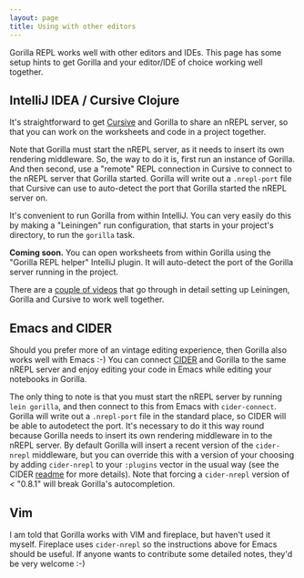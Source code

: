 ```yaml
---
layout: page
title: Using with other editors
---
```


Gorilla REPL works well with other editors and IDEs. This page has some setup hints to get Gorilla and your editor/IDE
of choice working well together.

## IntelliJ IDEA / Cursive Clojure

It's straightforward to get [Cursive](http://cursiveclojure.com) and Gorilla to share an nREPL server, so that you can
work on the worksheets and code in a project together. 

Note that Gorilla must start the nREPL server, as it needs to insert its own rendering middleware. So, the way to do it
is, first run an instance of Gorilla. And then second, use a "remote" REPL connection in Cursive to connect to the nREPL
server that Gorilla started. Gorilla will write out a `.nrepl-port` file that Cursive can use to auto-detect the port
that Gorilla started the nREPL server on.

It's convenient to run Gorilla from within IntelliJ. You can very easily do this by making a "Leiningen" run
configuration, that starts in your project's directory, to run the `gorilla` task.

**Coming soon.** You can open worksheets from within Gorilla using the "Gorilla REPL helper" IntelliJ plugin. It will
auto-detect the port of the Gorilla server running in the project.

There are a [couple of videos](/videos.html) that go through in detail setting up Leiningen, Gorilla and Cursive to
work well together.

## Emacs and CIDER

Should you prefer more of an vintage editing experience, then Gorilla also works well with Emacs :-) You can connect
[CIDER](https://github.com/clojure-emacs/cider) and Gorilla to the same nREPL server and enjoy editing your code in Emacs while editing your notebooks in
Gorilla.

The only thing to note is that you must start the nREPL server by running `lein gorilla`, and then connect to
this from Emacs with `cider-connect`. Gorilla will write out a `.nrepl-port` file in the standard place, so CIDER will
be able to autodetect the port. It's necessary to do it this way round because Gorilla needs to insert its own rendering
middleware in to the nREPL server. By default Gorilla will insert a recent version of the `cider-nrepl` middleware, but
you can override this with a version of your choosing by adding `cider-nrepl` to your `:plugins` vector in the usual
way (see the CIDER [readme](https://github.com/clojure-emacs/cider/blob/master/README.md) for more details). Note that forcing a `cider-nrepl` version of < "0.8.1" will break Gorilla's
autocompletion.

## Vim

I am told that Gorilla works with VIM and fireplace, but haven't used it myself. Fireplace uses `cider-nrepl` so the
instructions above for Emacs should be useful. If anyone wants to contribute some detailed notes, they'd be very
welcome :-)
